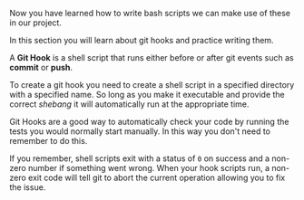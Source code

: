 Now you have learned how to write bash scripts we can make use of these in our project.

In this section you will learn about git hooks and practice writing them.

A **Git Hook** is a shell script that runs either before or after git events such as **commit** or **push**.

To create a git hook you need to create a shell script in a specified directory with a specified name. So long as you make it executable and provide the correct _shebang_ it will automatically run at the appropriate time.

Git Hooks are a good way to automatically check your code by running the tests you would normally start manually. In this way you don't need to remember to do this.

If you remember, shell scripts exit with a status of `0` on success and a non-zero number if something went wrong. When your hook scripts run, a non-zero exit code will tell git to abort the current operation allowing you to fix the issue.
